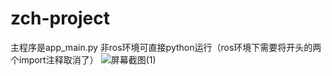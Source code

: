 # zch-project
主程序是app_main.py
非ros环境可直接python运行（ros环境下需要将开头的两个import注释取消了）
![屏幕截图(1)](https://user-images.githubusercontent.com/114372018/219323051-1fed4c1b-987f-4fd6-871a-64d779297133.png)
